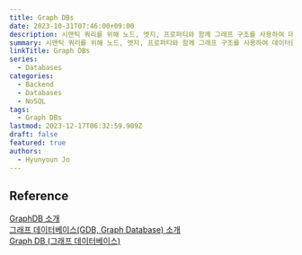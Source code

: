 ```yaml
---
title: Graph DBs
date: 2023-10-31T07:46:00+09:00
description: 시맨틱 쿼리를 위해 노드, 엣지, 프로퍼티와 함께 그래프 구조를 사용하여 데이터를 표현하고 저장하는 데이터베이스
summary: 시맨틱 쿼리를 위해 노드, 엣지, 프로퍼티와 함께 그래프 구조를 사용하여 데이터를 표현하고 저장하는 데이터베이스
linkTitle: Graph DBs
series:
  - Databases
categories:
  - Backend
  - Databases
  - NoSQL
tags:
  - Graph DBs
lastmod: 2023-12-17T06:32:59.909Z
draft: false
featured: true
authors:
  - Hyunyoun Jo
---
```


## Reference

[GraphDB 소개](https://velog.io/@sheltonwon/GraphDB-%EC%86%8C%EA%B0%9C)  
[그래프 데이터베이스(GDB, Graph Database) 소개](https://dbrang.tistory.com/1630)  
[Graph DB (그래프 데이터베이스)](https://sketchit.tistory.com/entry/GraphDB-%EA%B7%B8%EB%9E%98%ED%94%84-%EB%8D%B0%EC%9D%B4%ED%84%B0%EB%B2%A0%EC%9D%B4%EC%8A%A4)
